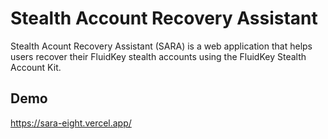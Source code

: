 # Stealth Account Recovery Assistant

Stealth Acount Recovery Assistant (SARA) is a web application that helps users recover their FluidKey stealth accounts using the FluidKey Stealth Account Kit.

## Demo

https://sara-eight.vercel.app/
